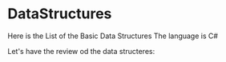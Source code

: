 # DataStructures
Here is the List of the Basic Data Structures
The language is C#


Let's have the review od the data structeres:

